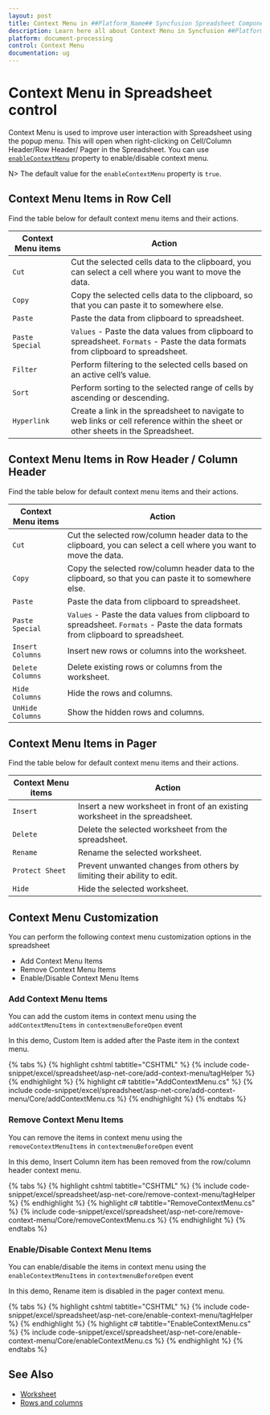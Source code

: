 ```yaml
---
layout: post
title: Context Menu in ##Platform_Name## Syncfusion Spreadsheet Component
description: Learn here all about Context Menu in Syncfusion ##Platform_Name## Spreadsheet component of Syncfusion Essential JS 2 and more.
platform: document-processing
control: Context Menu
documentation: ug
---
```



# Context Menu in Spreadsheet control

Context Menu is used to improve user interaction with Spreadsheet using the popup menu. This will open when right-clicking on Cell/Column Header/Row Header/ Pager in the Spreadsheet. You can use [`enableContextMenu`](https://help.syncfusion.com/cr/aspnetcore-js2/Syncfusion.EJ2.Spreadsheet.Spreadsheet.html#Syncfusion_EJ2_Spreadsheet_Spreadsheet_EnableContextMenu) property to enable/disable context menu.

N> The default value for the `enableContextMenu` property is `true`.

## Context Menu Items in Row Cell

Find the table below for default context menu items and their actions.

| Context Menu items | Action |
|-------|---------|
| `Cut` | Cut the selected cells data to the clipboard, you can select a cell where you want to move the data. |
| `Copy` | Copy the selected cells data to the clipboard, so that you can paste it to somewhere else. |
| `Paste` | Paste the data from clipboard to spreadsheet. |
| `Paste Special` | `Values` - Paste the data values from clipboard to spreadsheet.  `Formats` - Paste the data formats from clipboard to spreadsheet. |
| `Filter` | Perform filtering to the selected cells based on an active cell’s value. |
| `Sort` | Perform sorting to the selected range of cells by ascending or descending. |
| `Hyperlink` | Create a link in the spreadsheet to navigate to web links or cell reference within the sheet or other sheets in the Spreadsheet. |

## Context Menu Items in Row Header / Column Header

Find the table below for default context menu items and their actions.

| Context Menu items | Action |
|-------|---------|
| `Cut` | Cut the selected row/column header data to the clipboard, you can select a cell where you want to move the data. |
| `Copy`| Copy the selected row/column header data to the clipboard, so that you can paste it to somewhere else. |
| `Paste` | Paste the data from clipboard to spreadsheet. |
| `Paste Special` | `Values` - Paste the data values from clipboard to spreadsheet. `Formats` - Paste the data formats from clipboard to spreadsheet. |
| `Insert Columns` | Insert new rows or columns into the worksheet. |
| `Delete Columns` | Delete existing rows or columns from the worksheet. |
| `Hide Columns` | Hide the rows and columns. |
| `UnHide Columns` | Show the hidden rows and columns. |

## Context Menu Items in Pager

Find the table below for default context menu items and their actions.

| Context Menu items | Action |
|-------|---------|
| `Insert` | Insert a new worksheet in front of an existing worksheet in the spreadsheet. |
| `Delete` | Delete the selected worksheet from the spreadsheet. |
| `Rename` | Rename the selected worksheet. |
| `Protect Sheet` | Prevent unwanted changes from others by limiting their ability to edit. |
| `Hide` |Hide the selected worksheet. |

## Context Menu Customization

You can perform the following context menu customization options in the spreadsheet

* Add Context Menu Items
* Remove Context Menu Items
* Enable/Disable Context Menu Items

### Add Context Menu Items

You can add the custom items in context menu using the `addContextMenuItems` in `contextmenuBeforeOpen` event

In this demo, Custom Item is added after the Paste item in the context menu.

{% tabs %}
{% highlight cshtml tabtitle="CSHTML" %}
{% include code-snippet/excel/spreadsheet/asp-net-core/add-context-menu/tagHelper %}
{% endhighlight %}
{% highlight c# tabtitle="AddContextMenu.cs" %}
{% include code-snippet/excel/spreadsheet/asp-net-core/add-context-menu/Core/addContextMenu.cs %}
{% endhighlight %}
{% endtabs %}



### Remove Context Menu Items

You can remove the items in context menu using the `removeContextMenuItems` in `contextmenuBeforeOpen` event

In this demo, Insert Column item has been removed from the row/column header context menu.

{% tabs %}
{% highlight cshtml tabtitle="CSHTML" %}
{% include code-snippet/excel/spreadsheet/asp-net-core/remove-context-menu/tagHelper %}
{% endhighlight %}
{% highlight c# tabtitle="RemoveContextMenu.cs" %}
{% include code-snippet/excel/spreadsheet/asp-net-core/remove-context-menu/Core/removeContextMenu.cs %}
{% endhighlight %}
{% endtabs %}



### Enable/Disable Context Menu Items

You can enable/disable the items in context menu using the `enableContextMenuItems` in `contextmenuBeforeOpen` event

In this demo, Rename item is disabled in the pager context menu.

{% tabs %}
{% highlight cshtml tabtitle="CSHTML" %}
{% include code-snippet/excel/spreadsheet/asp-net-core/enable-context-menu/tagHelper %}
{% endhighlight %}
{% highlight c# tabtitle="EnableContextMenu.cs" %}
{% include code-snippet/excel/spreadsheet/asp-net-core/enable-context-menu/Core/enableContextMenu.cs %}
{% endhighlight %}
{% endtabs %}



## See Also

* [Worksheet](./worksheet)
* [Rows and columns](./rows-and-columns)
